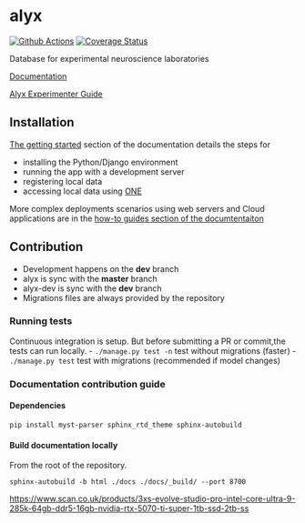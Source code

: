 # alyx

[![Github Actions](https://github.com/cortex-lab/alyx/actions/workflows/main.yml/badge.svg)](https://github.com/cortex-lab/alyx/actions/)
[![Coverage Status](https://coveralls.io/repos/github/cortex-lab/alyx/badge.svg?branch=github_action)](https://coveralls.io/github/cortex-lab/alyx?branch=master)

Database for experimental neuroscience laboratories

[Documentation](https://alyx.readthedocs.io)

[Alyx Experimenter Guide](https://docs.google.com/document/d/1cx3XLZiZRh3lUzhhR_p65BggEqTKpXHUDkUDagvf9Kc/edit?usp=sharing)


## Installation

[The getting started](https://alyx.readthedocs.io/en/latest/gettingstarted.html) section of the documentation details the steps for 
-   installing the Python/Django environment
-   running the app with a development server
-   registering local data
-   accessing local data using [ONE](https://one.internationalbrainlab.org)

More complex deployments scenarios using web servers and Cloud applications are in the [how-to guides section of the documtentaiton](docs/how-to-guides)

## Contribution

* Development happens on the **dev** branch
* alyx is sync with the **master** branch
* alyx-dev is sync with the **dev** branch
* Migrations files are always provided by the repository

### Running tests

Continuous integration is setup. But before submitting a PR or commit,the tests can run locally.
    - `./manage.py test -n` test without migrations (faster)
    - `./manage.py test` test with migrations (recommended if model changes)

### Documentation contribution guide

#### Dependencies
```
pip install myst-parser sphinx_rtd_theme sphinx-autobuild
```

#### Build documentation locally

From the root of the repository.
````shell
sphinx-autobuild -b html ./docs ./docs/_build/ --port 8700
````
https://www.scan.co.uk/products/3xs-evolve-studio-pro-intel-core-ultra-9-285k-64gb-ddr5-16gb-nvidia-rtx-5070-ti-super-1tb-ssd-2tb-ss